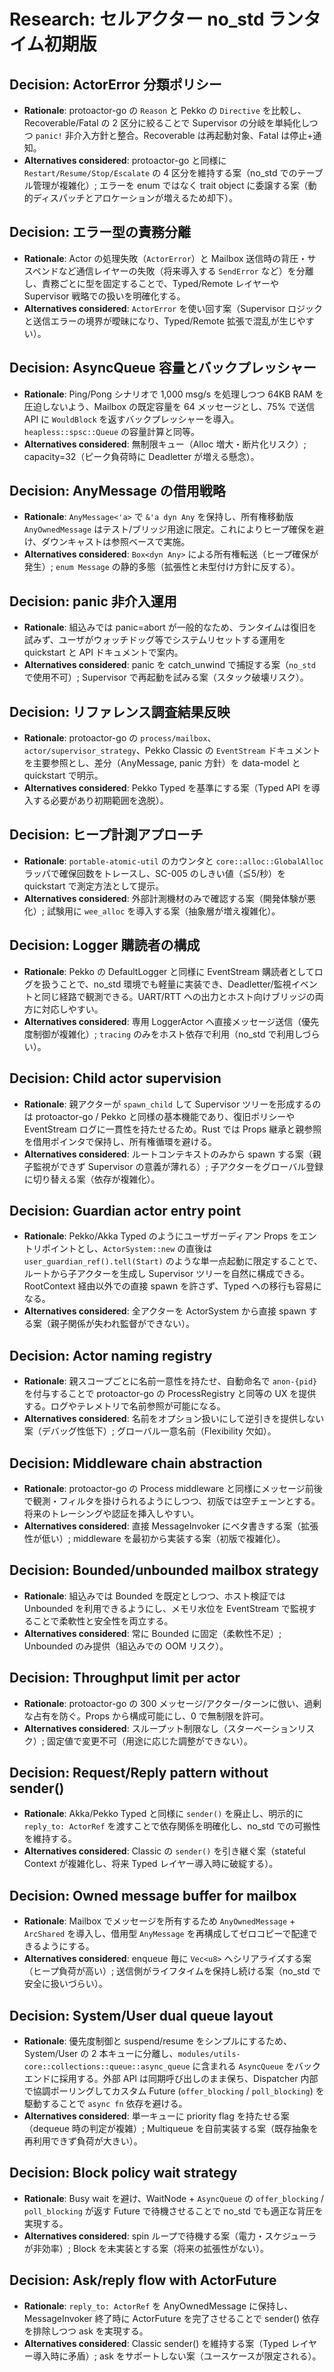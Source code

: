 # Research: セルアクター no_std ランタイム初期版

## Decision: ActorError 分類ポリシー
- **Rationale**: protoactor-go の `Reason` と Pekko の `Directive` を比較し、Recoverable/Fatal の 2 区分に絞ることで Supervisor の分岐を単純化しつつ `panic!` 非介入方針と整合。Recoverable は再起動対象、Fatal は停止+通知。  
- **Alternatives considered**: protoactor-go と同様に `Restart/Resume/Stop/Escalate` の 4 区分を維持する案（no_std でのテーブル管理が複雑化）; エラーを enum ではなく trait object に委譲する案（動的ディスパッチとアロケーションが増えるため却下）。

## Decision: エラー型の責務分離
- **Rationale**: Actor の処理失敗（`ActorError`）と Mailbox 送信時の背圧・サスペンドなど通信レイヤーの失敗（将来導入する `SendError` など）を分離し、責務ごとに型を固定することで、Typed/Remote レイヤーや Supervisor 戦略での扱いを明確化する。  
- **Alternatives considered**: `ActorError` を使い回す案（Supervisor ロジックと送信エラーの境界が曖昧になり、Typed/Remote 拡張で混乱が生じやすい）。

## Decision: AsyncQueue 容量とバックプレッシャー
- **Rationale**: Ping/Pong シナリオで 1,000 msg/s を処理しつつ 64KB RAM を圧迫しないよう、Mailbox の既定容量を 64 メッセージとし、75% で送信 API に `WouldBlock` を返すバックプレッシャーを導入。`heapless::spsc::Queue` の容量計算と同等。  
- **Alternatives considered**: 無制限キュー（Alloc 増大・断片化リスク）; capacity=32（ピーク負荷時に Deadletter が増える懸念）。

## Decision: AnyMessage の借用戦略
- **Rationale**: `AnyMessage<'a>` で `&'a dyn Any` を保持し、所有権移動版 `AnyOwnedMessage` はテスト/ブリッジ用途に限定。これによりヒープ確保を避け、ダウンキャストは参照ベースで実施。  
- **Alternatives considered**: `Box<dyn Any>` による所有権転送（ヒープ確保が発生）; `enum Message` の静的多態（拡張性と未型付け方針に反する）。

## Decision: panic 非介入運用
- **Rationale**: 組込みでは panic=abort が一般的なため、ランタイムは復旧を試みず、ユーザがウォッチドッグ等でシステムリセットする運用を quickstart と API ドキュメントで案内。  
- **Alternatives considered**: panic を catch_unwind で捕捉する案（`no_std` で使用不可）; Supervisor で再起動を試みる案（スタック破壊リスク）。

## Decision: リファレンス調査結果反映
- **Rationale**: protoactor-go の `process/mailbox`、`actor/supervisor_strategy`、Pekko Classic の `EventStream` ドキュメントを主要参照とし、差分（AnyMessage, panic 方針）を data-model と quickstart で明示。  
- **Alternatives considered**: Pekko Typed を基準にする案（Typed API を導入する必要があり初期範囲を逸脱）。

## Decision: ヒープ計測アプローチ
- **Rationale**: `portable-atomic-util` のカウンタと `core::alloc::GlobalAlloc` ラッパで確保回数をトレースし、SC-005 のしきい値（≦5/秒）を quickstart で測定方法として提示。  
- **Alternatives considered**: 外部計測機材のみで確認する案（開発体験が悪化）; 試験用に `wee_alloc` を導入する案（抽象層が増え複雑化）。

## Decision: Logger 購読者の構成
- **Rationale**: Pekko の DefaultLogger と同様に EventStream 購読者としてログを扱うことで、no_std 環境でも軽量に実装でき、Deadletter/監視イベントと同じ経路で観測できる。UART/RTT への出力とホスト向けブリッジの両方に対応しやすい。  
- **Alternatives considered**: 専用 LoggerActor へ直接メッセージ送信（優先度制御が複雑化）; `tracing` のみをホスト依存で利用（no_std で利用しづらい）。

## Decision: Child actor supervision
- **Rationale**: 親アクターが `spawn_child` して Supervisor ツリーを形成するのは protoactor-go / Pekko と同様の基本機能であり、復旧ポリシーや EventStream ログに一貫性を持たせるため。Rust では Props 継承と親参照を借用ポインタで保持し、所有権循環を避ける。  
- **Alternatives considered**: ルートコンテキストのみから spawn する案（親子監視ができず Supervisor の意義が薄れる）; 子アクターをグローバル登録に切り替える案（依存が複雑化）。

## Decision: Guardian actor entry point
- **Rationale**: Pekko/Akka Typed のようにユーザガーディアン Props をエントリポイントとし、`ActorSystem::new` の直後は `user_guardian_ref().tell(Start)` のような単一点起動に限定することで、ルートから子アクターを生成し Supervisor ツリーを自然に構成できる。RootContext 経由以外での直接 spawn を許さず、Typed への移行も容易になる。  
- **Alternatives considered**: 全アクターを ActorSystem から直接 spawn する案（親子関係が失われ監督ができない）。

## Decision: Actor naming registry
- **Rationale**: 親スコープごとに名前一意性を持たせ、自動命名で `anon-{pid}` を付与することで protoactor-go の ProcessRegistry と同等の UX を提供する。ログやテレメトリで名前参照が可能になる。  
- **Alternatives considered**: 名前をオプション扱いにして逆引きを提供しない案（デバッグ性低下）; グローバル一意名前（Flexibility 欠如）。

## Decision: Middleware chain abstraction
- **Rationale**: protoactor-go の Process middleware と同様にメッセージ前後で観測・フィルタを掛けられるようにしつつ、初版では空チェーンとする。将来のトレーシングや認証を挿入しやすい。  
- **Alternatives considered**: 直接 MessageInvoker にベタ書きする案（拡張性が低い）; middleware を最初から実装する案（初版で複雑化）。

## Decision: Bounded/unbounded mailbox strategy
- **Rationale**: 組込みでは Bounded を既定としつつ、ホスト検証では Unbounded を利用できるようにし、メモリ水位を EventStream で監視することで柔軟性と安全性を両立する。  
- **Alternatives considered**: 常に Bounded に固定（柔軟性不足）; Unbounded のみ提供（組込みでの OOM リスク）。

## Decision: Throughput limit per actor
- **Rationale**: protoactor-go の 300 メッセージ/アクター/ターンに倣い、過剰な占有を防ぐ。Props から構成可能にし、0 で無制限を許可。  
- **Alternatives considered**: スループット制限なし（スターべーションリスク）; 固定値で変更不可（用途に応じた調整ができない）。

## Decision: Request/Reply pattern without sender()
- **Rationale**: Akka/Pekko Typed と同様に `sender()` を廃止し、明示的に `reply_to: ActorRef` を渡すことで依存関係を明確化し、no_std での可搬性を維持する。  
- **Alternatives considered**: Classic の `sender()` を引き継ぐ案（stateful Context が複雑化し、将来 Typed レイヤー導入時に破綻する）。

## Decision: Owned message buffer for mailbox
- **Rationale**: Mailbox でメッセージを所有するため `AnyOwnedMessage` + `ArcShared` を導入し、借用型 `AnyMessage` を再構成してゼロコピーで配達できるようにする。  
- **Alternatives considered**: enqueue 毎に `Vec<u8>` へシリアライズする案（ヒープ負荷が高い）; 送信側がライフタイムを保持し続ける案（no_std で安全に扱いづらい）。

## Decision: System/User dual queue layout
- **Rationale**: 優先度制御と suspend/resume をシンプルにするため、System/User の 2 本キューに分離し、`modules/utils-core::collections::queue::async_queue` に含まれる `AsyncQueue` をバックエンドに採用する。外部 API は同期呼び出しのまま保ち、Dispatcher 内部で協調ポーリングしてカスタム Future (`offer_blocking` / `poll_blocking`) を駆動することで `async fn` 依存を避ける。  
- **Alternatives considered**: 単一キューに priority flag を持たせる案（dequeue 時の判定が複雑）; Multiqueue を自前実装する案（既存抽象を再利用できず負荷が大きい）。

## Decision: Block policy wait strategy
- **Rationale**: Busy wait を避け、WaitNode + `AsyncQueue` の `offer_blocking` / `poll_blocking` が返す Future で待機させることで no_std でも適正な背圧を実現する。  
- **Alternatives considered**: spin ループで待機する案（電力・スケジューラが非効率）; Block を未実装とする案（将来の拡張性がない）。

## Decision: Ask/reply flow with ActorFuture
- **Rationale**: `reply_to: ActorRef` を AnyOwnedMessage に保持し、MessageInvoker 終了時に ActorFuture を完了させることで sender() 依存を排除しつつ ask を実現する。  
- **Alternatives considered**: Classic sender() を維持する案（Typed レイヤー導入時に矛盾）; ask をサポートしない案（ユースケースが限定される）。
